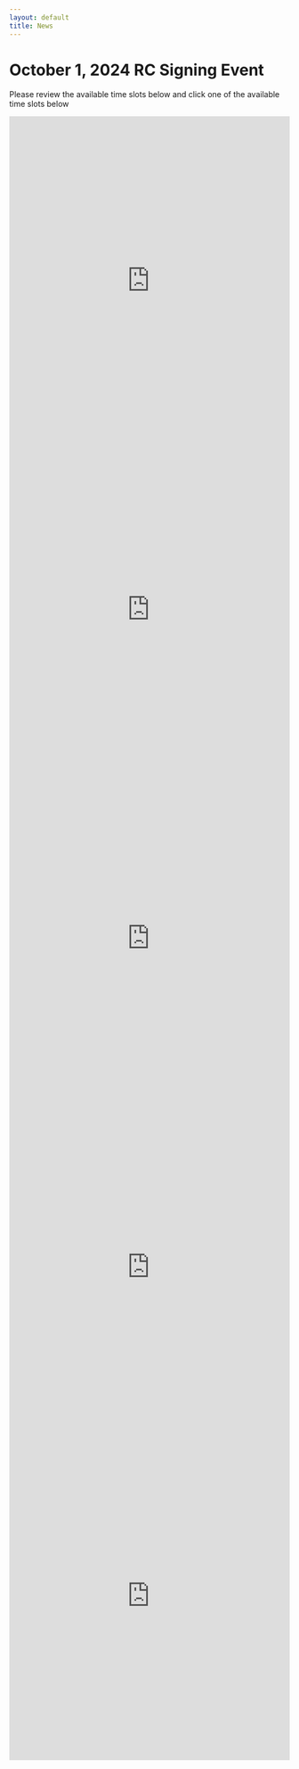 ```yaml
---
layout: default
title: News
---
```


# October 1, 2024 RC Signing Event

Please review the available time slots below and click one of the available time slots below

<!-- Google Calendar Appointment Scheduling begin -->
<iframe src="https://calendar.google.com/calendar/appointments/schedules/AcZssZ0-hIyMErlLlZ0JN4fTOBjcrKzCg_eUl1c_zOiTMKidiH6XL1GP57beZzLu5HmBHst3-IpsEAab?gv=true;dates=20240929/20241001" style="border: 0" width="100%" height="590" frameborder="0"></iframe>
<!-- end Google Calendar Appointment Scheduling -->

<!-- Google Calendar Appointment Scheduling begin -->
<iframe src="https://calendar.google.com/calendar/appointments/schedules/AcZssZ3yfROjlIB3AigWzJOOjU0a-moNMAZQEWhZJbj89IzW_JWTLUcDwKS__roSIAE6V884MjekxeaK?gv=true" style="border: 0" width="100%" height="590" frameborder="0"></iframe>
<!-- end Google Calendar Appointment Scheduling -->

<!-- Google Calendar Appointment Scheduling begin -->
<iframe src="https://calendar.google.com/calendar/appointments/schedules/AcZssZ2X6EnhBByeVxbbE2KZlCTad9SNcmKV8YEnSy6rgSo8jwkgc5tM4k2HRqm6gQQ61FTXkaSdB7SQ?gv=true" style="border: 0" width="100%" height="590" frameborder="0"></iframe>
<!-- end Google Calendar Appointment Scheduling -->

<!-- Google Calendar Appointment Scheduling begin -->
<iframe src="https://calendar.google.com/calendar/appointments/schedules/AcZssZ08kzeHx1Gxx8eLiXprkon7UDwjhCNQGxJmg3LOyFRIidV5MAF88tyWFQQsJS0-e6qrGqB3JBrB?gv=true" style="border: 0" width="100%" height="590" frameborder="0"></iframe>
<!-- end Google Calendar Appointment Scheduling -->

<!-- Google Calendar Appointment Scheduling begin -->
<iframe src="https://calendar.google.com/calendar/appointments/schedules/AcZssZ1rBsXaEpi4JvEzGRc07mVCN0vlHPgunKzvbzetzJqRCcfqSvtJqCkZHIqeJDEpxoR0DcAJlQuD?gv=true" style="border: 0" width="100%" height="590" frameborder="0"></iframe>
<!-- end Google Calendar Appointment Scheduling -->
